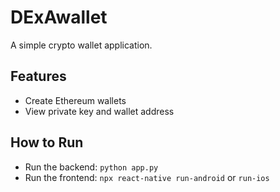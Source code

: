 # DExAwallet
A simple crypto wallet application.

## Features
- Create Ethereum wallets
- View private key and wallet address

## How to Run
- Run the backend: `python app.py`
- Run the frontend: `npx react-native run-android` or `run-ios`
